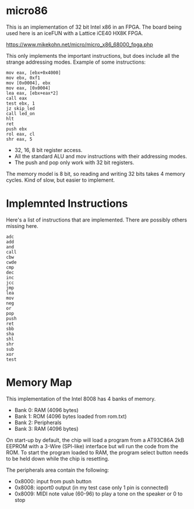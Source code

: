 # micro86

This is an implementation of 32 bit Intel x86 in an FPGA. The
board being used here is an iceFUN with a Lattice iCE40 HX8K FPGA.

https://www.mikekohn.net/micro/micro_x86_68000_fpga.php

This only implements the important instructions, but does include all
the strange addressing modes. Example of some instructions:

    mov eax, [ebx+0x4000]
    mov ebx, 0xf1
    mov [0x0004], ebx
    mov eax, [0x0004]
    lea eax, [ebx+eax*2]
    call eax
    test ebx, 1
    jz skip_led
    call led_on
    hlt
    ret
    push ebx
    rol eax, cl
    shr eax, 5

* 32, 16, 8 bit register access.
* All the standard ALU and mov instructions with their addressing modes.
* The push and pop only work with 32 bit registers.

The memory model is 8 bit, so reading and writing 32 bits takes 4 memory
cycles. Kind of slow, but easier to implement.

Implemnted Instructions
=======================

Here's a list of instructions that are implemented. There are possibly
others missing here.

    adc
    add
    and
    call
    cbw
    cwde
    cmp
    dec
    inc
    jcc
    jmp
    lea
    mov
    neg
    or
    pop
    push
    ret
    sbb
    sha
    shl
    shr
    sub
    xor
    test

Memory Map
==========

This implementation of the Intel 8008 has 4 banks of memory.

* Bank 0: RAM (4096 bytes)
* Bank 1: ROM (4096 bytes loaded from rom.txt)
* Bank 2: Peripherals
* Bank 3: RAM (4096 bytes)

On start-up by default, the chip will load a program from a AT93C86A
2kB EEPROM with a 3-Wire (SPI-like) interface but wll run the code
from the ROM. To start the program loaded to RAM, the program select
button needs to be held down while the chip is resetting.

The peripherals area contain the following:

* 0x8000: input from push button
* 0x8008: ioport0 output (in my test case only 1 pin is connected)
* 0x8009: MIDI note value (60-96) to play a tone on the speaker or 0 to stop

